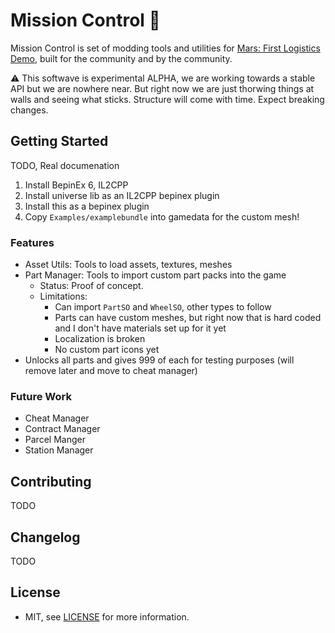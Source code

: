 # Mission Control 🚀

Mission Control is set of modding tools and utilities for [Mars: First Logistics Demo](https://store.steampowered.com/app/1532200/Mars_First_Logistics/), built for the community and by the community.

⚠ This softwave is experimental ALPHA, we are working towards a stable API but we are nowhere near. But right now we are just thorwing things at walls and seeing what sticks. Structure will come with time. Expect breaking changes.

## Getting Started

TODO, Real documenation

1. Install BepinEx 6, IL2CPP
2. Install universe lib as an IL2CPP bepinex plugin
3. Install this as a bepinex plugin
4. Copy `Examples/examplebundle` into gamedata for the custom mesh!

### Features

- Asset Utils: Tools to load assets, textures, meshes
- Part Manager: Tools to import custom part packs into the game
  - Status: Proof of concept.
  - Limitations:
    - Can import `PartSO` and `WheelSO`, other types to follow
    - Parts can have custom meshes, but right now that is hard coded and I don't have materials set up for it yet
    - Localization is broken
    - No custom part icons yet
- Unlocks all parts and gives 999 of each for testing purposes (will remove later and move to cheat manager)

### Future Work

- Cheat Manager
- Contract Manager
- Parcel Manger
- Station Manager

## Contributing

TODO

## Changelog

TODO

## License 

- MIT, see [LICENSE](/LICENSE) for more information.